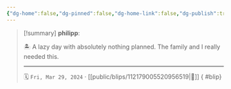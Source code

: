 ```yaml
---
{"dg-home":false,"dg-pinned":false,"dg-home-link":false,"dg-publish":true,"type":"blip","disabled rules":["yaml-title","yaml-title-alias","file-name-heading"],"title":"philipp on mastodon @ 2024-03-29","created-date":"2024-03-29T12:36:22","id":112179005520956510,"updated-date":"2025-05-02T08:50:44","dg-path":"blips/112179005520956519.md","permalink":"/blips/112179005520956519/","dgPassFrontmatter":true,"created":"2024-03-29T12:36:22","updated":"2025-05-02T08:50:44"}
---
```


> [!summary] **philipp**:
>
> 🏝️ A lazy day with absolutely nothing planned. The family and I really needed this.
> - - -
>
> 🗓️ `Fri, Mar 29, 2024` · [[public/blips/112179005520956519\|🔗]]
{ #blip}

